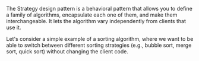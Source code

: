 The Strategy design pattern is a behavioral pattern that allows you to define a family of algorithms, 
encapsulate each one of them, and make them interchangeable. It lets the algorithm vary independently 
from clients that use it.

Let's consider a simple example of a sorting algorithm, where we want to be able to switch 
between different sorting strategies (e.g., bubble sort, merge sort, quick sort) without changing the client code.